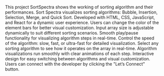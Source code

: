 This project SortSpectra shows the working of sorting algorithm and their performances.
Sort Spectra visualizes sorting algorithms: Bubble, Insertion, Selection, Merge, and Quick Sort.
Developed with HTML, CSS, JavaScript, and React for a dynamic user experience.
Users can change the color of the element bars for better visual customization.
Input array size is adjustable dynamically to suit different sorting scenarios.
Smooth play/pause functionality for visualizing algorithm steps in real-time.
Control the speed of the algorithm: slow, fast, or ultra-fast for detailed visualization.
Select any sorting algorithm to see how it operates on the array in real-time.
Algorithm visualizations run smoothly with clear animations of each step.
Interactive design for easy switching between algorithms and visual customization.
Users can connect with the developer by clicking the "Let’s Connect" button.
